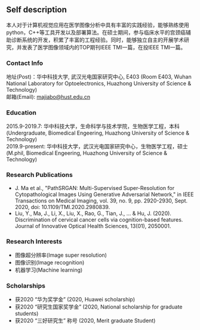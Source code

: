 ## Self description
本人对于计算机视觉应用在医学图像分析中具有丰富的实践经验，能够熟练使用python，C++等工具开发以及部署算法。在硕士期间，参与临床水平的宫颈癌辅助诊断系统的开发，积累了丰富的工程经验。同时，能够独立自主的开展学术研究，并发表了医学图像领域内的TOP期刊IEEE TMI一篇，在投IEEE TMI一篇。


### Contact Info
地址(Post)：华中科技大学, 武汉光电国家研究中心, E403 (Room E403, Wuhan National Laboratory for Optoelectronics, Huazhong University of Science & Technology)  
邮箱(Email): majiabo@hust.edu.cn

### Education
2015.9-2019.7:  华中科技大学，生命科学与技术学院，生物医学工程，本科(Undergraduate, Biomedical Engeering, Huazhong University of Science & Technology)  
2019.9-present:  华中科技大学，武汉光电国家研究中心，生物医学工程，硕士(M.phil, Biomedical Engeering, Huazhong University of Science & Technology)

### Research Publications
- J. Ma et al., "PathSRGAN: Multi-Supervised Super-Resolution for Cytopathological Images Using Generative Adversarial Network," in IEEE Transactions on Medical Imaging, vol. 39, no. 9, pp. 2920-2930, Sept. 2020, doi: 10.1109/TMI.2020.2980839. 
- Liu, Y., Ma, J., Li, X., Liu, X., Rao, G., Tian, J., ... & Hu, J. (2020). Discrimination of cervical cancer cells via cognition-based features. Journal of Innovative Optical Health Sciences, 13(01), 2050001. 

### Research Interests
- 图像超分辨率(Image super resolution)
- 图像识别(Image recognition)
- 机器学习(Machine learning)

### Scholarships
- 获2020 “华为奖学金” (2020, Huawei scholarship)
- 获2020 “研究生国家奖学金” (2020, National scholarship for graduate students)
- 获2020 “三好研究生” 称号 (2020, Merit graduate Student)
